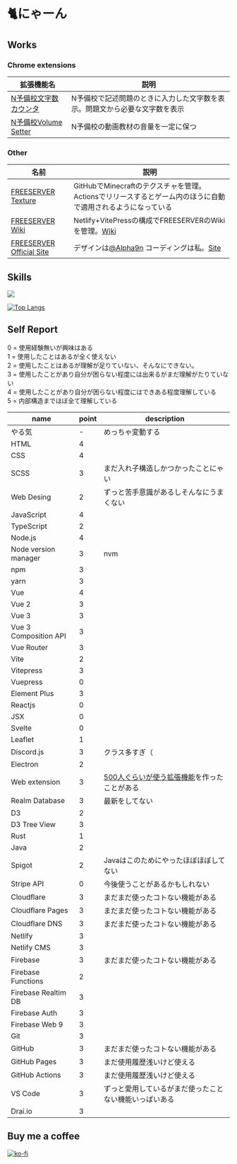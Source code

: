 # 🐈にゃーん

## Works

### Chrome extensions
| 拡張機能名 | 説明 |
| --------- | ---- |
| [N予備校文字数カウンタ](https://chrome.google.com/webstore/detail/n%E4%BA%88%E5%82%99%E6%A0%A1%E6%96%87%E5%AD%97%E6%95%B0%E3%82%AB%E3%82%A6%E3%83%B3%E3%82%BF/cjgiegfjhnlfbgpcjeainnakegcopdhd?hl=ja) | N予備校で記述問題のときに入力した文字数を表示。問題文から必要な文字数を表示 |
| [N予備校Volume Setter](https://chrome.google.com/webstore/detail/n-yobikou-better-volume/fbminpffmmcgebhihlhnkfmljdkahoic?hl=ja) | N予備校の動画教材の音量を一定に保つ |

### Other
| 名前 | 説明 |
| ---- | --- |
| [FREESERVER Texture](https://github.com/freeserverproject/texture) | GitHubでMinecraftのテクスチャを管理。Actionsでリリースするとゲーム内のほうに自動で適用されるようになっている |
| [FREESERVER Wiki](https://github.com/freeserverproject/freeserver-wiki) | Netlify+VitePressの構成でFREESERVERのWikiを管理。[Wiki](https://wiki.freeserver.pro) |
| [FREESERVER Official Site](https://github.com/freeserverproject/officialSite) | デザインは[@Alpha9n](https://github.com/Alpha9n) コーディングは私。[Site](https://freeserver.pro) |

## Skills

![](https://github-readme-stats.vercel.app/api?username=tsutoringo&show_icons=true&theme=vue-dark)

[![Top Langs](https://github-readme-stats.vercel.app/api/top-langs/?username=tsutoringo&layout=compact)](https://github.com/anuraghazra/github-readme-stats)

## Self Report

0 = 使用経験無いが興味はある  
1 = 使用したことはあるが全く使えない  
2 = 使用したことはあるが理解が足りていない、そんなにできない。  
3 = 使用したことがあり自分が困らない程度には出来るがまだ理解がたりていない  
4 = 使用したことがあり自分が困らない程度にはできある程度理解している  
5 = 内部構造までほぼ全て理解している

| name                  | point | description |
| --------------------- | ----- | ----------- |
| やる気                 | -     | めっちゃ変動する |
| HTML                  | 4     | |
| CSS                   | 4     | |
| SCSS                  | 3     | まだ入れ子構造しかつかったことにゃい |
| Web Desing            | 2     | ずっと苦手意識があるしそんなにうまくない |
| JavaScript            | 4     | |
| TypeScript            | 2     | |
| Node.js               | 4     | |
| Node version manager  | 3     | nvm |
| npm                   | 3     | |
| yarn                  | 3     | |
| Vue                   | 4     | |
| Vue 2                 | 3     | |
| Vue 3                 | 3     | |
| Vue 3 Composition API | 3     | |
| Vue Router            | 3     | |
| Vite                  | 2     | |
| Vitepress             | 3     | |
| Vuepress              | 0     | |
| Element Plus          | 3     | |
| Reactjs               | 0     | |
| JSX                   | 0     | |
| Svelte                | 0     | |
| Leaflet               | 1     | |
| Discord.js            | 3     | クラス多すぎ（ |
| Electron              | 2     | |
| Web extension         | 3     | [500人ぐらいが使う拡張機能](https://github.com/nnn-ed-nico-extension/N-yobiko-char-counter)を作ったことがある |
| Realm Database        | 3     | 最新をしてない |
| D3                    | 2     | |
| D3 Tree View          | 3     | |
| Rust                  | 1     | |
| Java                  | 2     | |
| Spigot                | 2     | Javaはこのためにやったほぼほぼしてない |
| Stripe API            | 0     | 今後使うことがあるかもしれない |
| Cloudflare            | 3     | まだまだ使ったコトない機能がある |
| Cloudflare Pages      | 3     | まだまだ使ったコトない機能がある |
| Cloudflare DNS        | 3     | まだまだ使ったコトない機能がある |
| Netlify               | 3     | |
| Netlify CMS           | 3     | |
| Firebase              | 3     | まだまだ使ったコトない機能がある |
| Firebase Functions    | 2     | |
| Firebase Realtim DB   | 3     | |
| Firebase Auth         | 3     | |
| Firebase Web 9        | 3     | |
| Git                   | 3     | |
| GitHub                | 3     | まだまだ使ったコトない機能がある |
| GitHub Pages          | 3     | まだ使用履歴浅いけど使える      |
| GitHub Actions        | 3     | まだ使用履歴浅いけど使える      |
| VS Code               | 3     | ずっと愛用しているがまだ使ったことない機能いっぱいある |
| Drai.io               | 3     | |

## Buy me a coffee
[![ko-fi](https://ko-fi.com/img/githubbutton_sm.svg)](https://ko-fi.com/T6T64S5UD)
